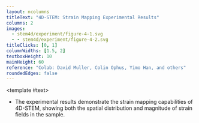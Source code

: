 ```yaml
---
layout: ncolumns
titleText: "4D-STEM: Strain Mapping Experimental Results"
columns: 2
images:
  - stem4d/experiment/figure-4-1.svg
  - - stem4d/experiment/figure-4-2.svg
titleClicks: [0, 1]
columnWidths: [1.5, 2]
textboxHeight: 10
mainHeight: 60
reference: "Colab: David Muller, Colin Ophus, Yimo Han, and others" 
roundedEdges: false
---
```


<template #text>
<div class="text-left">
<ul class="list-disc pl-4">
  <li>The experimental results demonstrate the strain mapping capabilities of 4D-STEM, showing both the spatial distribution and magnitude of strain fields in the sample.</li>
</ul>
</div>
</template>